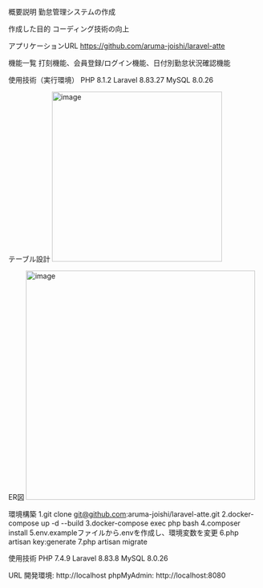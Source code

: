 概要説明
勤怠管理システムの作成

作成した目的
コーディング技術の向上

アプリケーションURL
https://github.com/aruma-joishi/laravel-atte

機能一覧
打刻機能、会員登録/ログイン機能、日付別勤怠状況確認機能


使用技術（実行環境）
PHP 8.1.2
Laravel 8.83.27
MySQL  8.0.26


テーブル設計
<img width="339" alt="image" src="https://github.com/aruma-joishi/laravel-atte/assets/144969756/5170b703-240b-45b5-8be3-9d33c39d3f22">


ER図
<img width="457" alt="image" src="https://github.com/aruma-joishi/laravel-atte/assets/144969756/62b6f2e3-6fb5-43f5-b1ff-9e34beb2b396">


環境構築
1.git clone git@github.com:aruma-joishi/laravel-atte.git
2.docker-compose up -d --build
3.docker-compose exec php bash
4.composer install
5.env.exampleファイルから.envを作成し、環境変数を変更
6.php artisan key:generate
7.php artisan migrate


使用技術
  PHP 7.4.9
  Laravel 8.83.8
  MySQL  8.0.26

URL
  開発環境: http://localhost
  phpMyAdmin: http://localhost:8080
